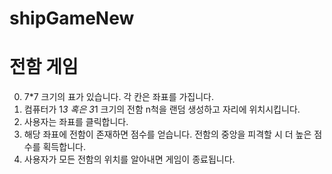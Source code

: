 # shipGameNew

# 전함 게임
0. 7*7 크기의 표가 있습니다. 각 칸은 좌표를 가집니다.
1. 컴퓨터가 1*3 혹은 3*1 크기의 전함 n척을 랜덤 생성하고 자리에 위치시킵니다. 
2. 사용자는 좌표를 클릭합니다. 
3. 해당 좌표에 전함이 존재하면 점수를 얻습니다. 전함의 중앙을 피격할 시 더 높은 점수를 획득합니다. 
4. 사용자가 모든 전함의 위치를 알아내면 게임이 종료됩니다.